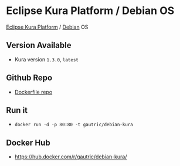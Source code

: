 # Eclipse Kura Platform / Debian OS
[Eclipse Kura Platform](http://www.eclipse.org/kura/)  / [Debian](https://www.debian.org) OS

## Version Available
* Kura version `1.3.0`, `latest`

## Github Repo
* [Dockerfile repo](https://github.com/gautric/debian-kura)

## Run it
* `docker run -d -p 80:80 -t gautric/debian-kura `

## Docker Hub
* <https://hub.docker.com/r/gautric/debian-kura/>

